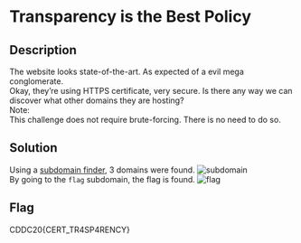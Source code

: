 # Transparency is the Best Policy

## Description 

The website looks state-of-the-art. As expected of a evil mega conglomerate. <br>
Okay, they’re using HTTPS certificate, very secure. Is there any way we can discover what other domains they are hosting? <br>
Note: <br>
This challenge does not require brute-forcing. There is no need to do so.

## Solution 

Using a [subdomain finder](https://subdomainfinder.c99.nl/), 3 domains were found. 
![subdomain]() <br>
By going to the ```flag``` subdomain, the flag is found.
![flag]()

## Flag
 CDDC20{CERT_TR4SP4RENCY}
